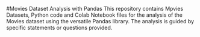 #Movies Dataset Analysis with Pandas
This repository contains Mpvies Datasets, Python code and Colab Notebook files for the analysis of the Movies dataset using the versatile Pandas library. The analysis is guided by specific statements or questions provided.
